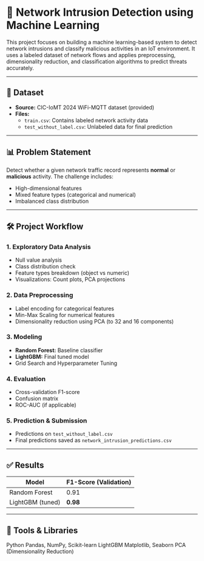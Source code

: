 # 🚨 Network Intrusion Detection using Machine Learning

This project focuses on building a machine learning-based system to detect network intrusions and classify malicious activities in an IoT environment. It uses a labeled dataset of network flows and applies preprocessing, dimensionality reduction, and classification algorithms to predict threats accurately.

---

## 📂 Dataset

- **Source:** CIC-IoMT 2024 WiFi-MQTT dataset (provided)
- **Files:**
  - `train.csv`: Contains labeled network activity data
  - `test_without_label.csv`: Unlabeled data for final prediction

---

## 📊 Problem Statement

Detect whether a given network traffic record represents **normal** or **malicious** activity. The challenge includes:
- High-dimensional features
- Mixed feature types (categorical and numerical)
- Imbalanced class distribution

---

## 🛠️ Project Workflow

### 1. **Exploratory Data Analysis**
- Null value analysis
- Class distribution check
- Feature types breakdown (object vs numeric)
- Visualizations: Count plots, PCA projections

### 2. **Data Preprocessing**
- Label encoding for categorical features
- Min-Max Scaling for numerical features
- Dimensionality reduction using PCA (to 32 and 16 components)

### 3. **Modeling**
- **Random Forest:** Baseline classifier
- **LightGBM:** Final tuned model
- Grid Search and Hyperparameter Tuning

### 4. **Evaluation**
- Cross-validation F1-score
- Confusion matrix
- ROC-AUC (if applicable)

### 5. **Prediction & Submission**
- Predictions on `test_without_label.csv`
- Final predictions saved as `network_intrusion_predictions.csv`

---

## ✅ Results

| Model       | F1-Score (Validation) |
|-------------|------------------------|
| Random Forest | 0.91                |
| LightGBM (tuned) | **0.98**         |

---

## 📌 Tools & Libraries
Python
Pandas, NumPy, Scikit-learn
LightGBM
Matplotlib, Seaborn
PCA (Dimensionality Reduction)


